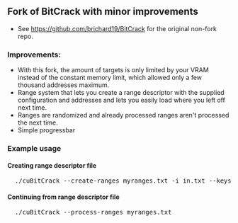 ## Fork of BitCrack with minor improvements

- See https://github.com/brichard19/BitCrack for the original non-fork repo.

### Improvements:

- With this fork, the amount of targets is only limited by your VRAM instead of the constant memory limit, which allowed only a few thousand addresses maximum.
- Range system that lets you create a range descriptor with the supplied configuration and addresses and lets you easily load where you left off next time.
- Ranges are randomized and already processed ranges aren't processed the next time.
- Simple progressbar

### Example usage

#### Creating range descriptor file

<pre>
  ./cuBitCrack --create-ranges myranges.txt -i in.txt --keyspace 0x0:0xFFFFFFFF --range-size 0xFFFFFFFFF
</pre>

#### Continuing from range descriptor file
<pre>
  ./cuBitCrack --process-ranges myranges.txt
</pre>
